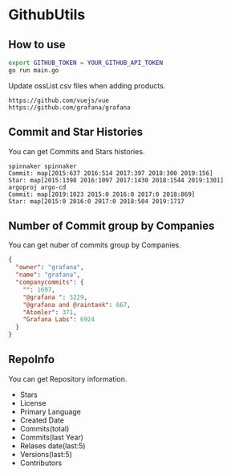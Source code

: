 # GithubUtils
## How to use
```bash
export GITHUB_TOKEN = YOUR_GITHUB_API_TOKEN
go run main.go
```

Update ossList.csv files when adding products.
```
https://github.com/vuejs/vue
https://github.com/grafana/grafana
```

## Commit and Star Histories
You can get Commits and Stars histories.
```
spinnaker spinnaker
Commit: map[2015:637 2016:514 2017:397 2018:300 2019:156]
Star: map[2015:1398 2016:1097 2017:1430 2018:1544 2019:1301]
argoproj argo-cd
Commit: map[2019:1023 2015:0 2016:0 2017:0 2018:869]
Star: map[2015:0 2016:0 2017:0 2018:504 2019:1717
```

## Number of Commit group by Companies
You can get nuber of commits group by Companies.
```json
{
  "owner": "grafana",
  "name": "grafana",
  "companycommits": {
    "": 1697,
    "@grafana ": 3229,
    "@grafana and @raintank": 667,
    "Atomler": 371,
    "Grafana Labs": 6924
  }
}
```

## RepoInfo
You can get Repository information.
- Stars 
- License
- Primary Language
- Created Date
- Commits(total)
- Commits(last Year)
- Relases date(last:5)
- Versions(last:5)
- Contributors